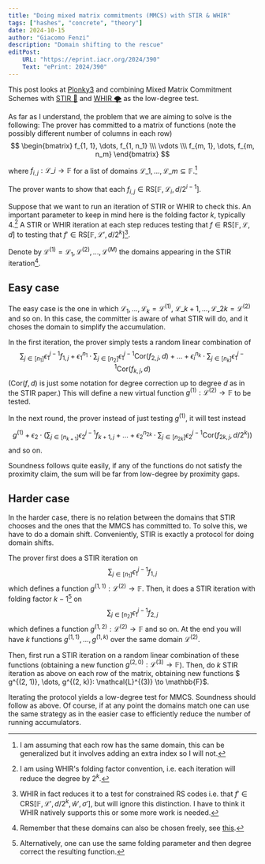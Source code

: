 ```yaml
---
title: "Doing mixed matrix commitments (MMCS) with STIR & WHIR"
tags: ["hashes", "concrete", "theory"]
date: 2024-10-15
author: "Giacomo Fenzi"
description: "Domain shifting to the rescue"
editPost:
    URL: "https://eprint.iacr.org/2024/390"
    Text: "ePrint: 2024/390"
---
```

This post looks at [Plonky3](https://github.com/Plonky3/Plonky3) and combining Mixed Matrix Commitment Schemes with [STIR 🥣](/papers/stir) and [WHIR 🌪️](/papers/whir) as the low-degree test.

As far as I understand, the problem that we are aiming to solve is the following:
The prover has committed to a matrix of functions (note the possibly different number of columns in each row)
$$
\begin{bmatrix} f_{1, 1}, \dots, f_{1, n_1} \\\ \vdots \\\  f_{m, 1}, \dots, f_{m, n_m}  \end{bmatrix}
$$

where $f_{i, j}: \mathcal{L}\_i \to \mathbb{F}$ for a list of domains $\mathcal{L}\_1, \dots, \mathcal{L}\_m \subseteq \mathbb{F}$.[^1]

The prover wants to show that each $f_{i, j} \in \mathsf{RS}[\mathbb{F}, \mathcal{L}_i, d/2^{i-1}]$.

Suppose that we want to run an iteration of STIR or WHIR to check this. An important parameter to keep in mind here is the folding factor $k$, typically $4$.[^2]
A STIR or WHIR iteration at each step reduces testing that $f \in \mathsf{RS}[\mathbb{F}, \mathcal{L}, d]$ to testing that $f' \in \mathsf{RS}[\mathbb{F}, \mathcal{L}', d/2^k]$[^3].

Denote by $\mathcal{L}^{(1)} = \mathcal{L}_1, \mathcal{L}^{(2)}, ..., \mathcal{L}^{(M)}$ the domains appearing in the STIR iteration[^4].

## Easy case
The easy case is the one in which $\mathcal{L}_1, ..., \mathcal{L}_k = \mathcal{L}^{(1)}$, 
$\mathcal{L}\_{k+1}, ..., \mathcal{L}\_{2k} = \mathcal{L}^{(2)}$ and so on. In this case, the committer is aware of what STIR will do, and it choses the domain to simplify the accumulation.

In the first iteration, the prover simply tests a random linear combination of 
$$ \sum_{j \in [n_1]} \epsilon_1^{j - 1} f_{1, j} + \epsilon_1^{n_1} \cdot \sum_{j \in [n_2]} \epsilon_1^{j - 1} \mathsf{Cor}(f_{2, j}, d) + \dots  + \epsilon_i^{n_k} \cdot \sum_{j \in [n_k]} \epsilon_1^{j - 1} \mathsf{Cor}(f_{k, j}, d)$$
($\mathsf{Cor}(f, d)$ is just some notation for degree correction up to degree $d$ as in the STIR paper.)
This will define a new virtual function $g^{(1)}: \mathcal{L}^{(2)} \to \mathbb{F}$ to be tested.

In the next round, the prover instead of just testing $g^{(1)}$, it will test instead 

$$g^{(1)} + \epsilon_2 \cdot \left( \sum_{j \in [n_{k+1}]} \epsilon_2^{j - 1} f_{k+1, j} + \dots  + \epsilon_2^{n_{2k}} \cdot \sum_{j \in [n_{2k}]} \epsilon_2^{j - 1} \mathsf{Cor}(f_{2k, j}, d/2^k) \right)$$
and so on.

Soundness follows quite easily, if any of the functions do not satisfy the proximity claim, the sum will be far from low-degree by proximity gaps.

## Harder case
In the harder case, there is no relation between the domains that STIR chooses and the ones that the MMCS has committed to. To solve this, we have to do a domain shift. Conveniently, STIR is exactly a protocol for doing domain shifts.

The prover first does a STIR iteration on 
$$ \sum_{j \in [n_1]} \epsilon_1^{j - 1} f_{1, j} $$
which defines a function $g^{(1, 1)}: \mathcal{L}^{(2)} \to \mathbb{F}$.
Then, it does a STIR iteration with folding factor $k - 1$[^5] on 
$$ \sum_{j \in [n_2]} \epsilon_1^{j - 1} f_{2, j} $$
which defines a function $g^{(1, 2)}: \mathcal{L}^{(2)} \to \mathbb{F}$ and so on.
At the end you will have $k$ functions $g^{(1, 1)}, \dots, g^{(1, k)}$ over the same domain $\mathcal{L}^{(2)}$.

Then, first run a STIR iteration on a random linear combination of these functions (obtaining a new function $g^{(2, 0)}: \mathcal{L}^{(3)} \to \mathbb{F}$). Then, do $k$ STIR iteration as above on each row of the matrix, obtaining new functions $
g^{(2, 1)}, \dots, g^{(2, k)}: \mathcal{L}^{(3)} \to \mathbb{F}$.

Iterating the protocol yields a low-degree test for MMCS. Soundness should follow as above. Of course, if at any point the domains match one can use the same strategy as in the easier case to efficiently reduce the number of running accumulators.



[^1]: I am assuming that each row has the same domain, this can be generalized but it involves adding an extra index so I will not.
[^2]: I am using WHIR's folding factor convention, i.e. each iteration will reduce the degree by $2^k$.
[^3]: WHIR in fact reduces it to a test for constrained RS codes i.e. that $f' \in \mathsf{CRS}[\mathbb{F}, \mathcal{L}', d/2^k, \hat{w}', \sigma']$, but will ignore this distinction. I have to think it WHIR natively supports this or some more work is needed.
[^4]: Remember that these domains can also be chosen freely, see [this](/blurbs/stir-parameters).
[^5]: Alternatively, one can use the same folding parameter and then degree correct the resulting function.
